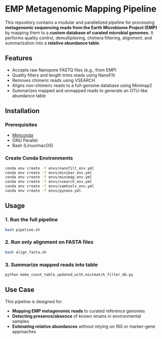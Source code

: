 # EMP Metagenomic Mapping Pipeline

This repository contains a modular and parallelized pipeline for processing **metagenomic sequencing reads from the Earth Microbiome Project (EMP)** by mapping them to a **custom database of curated microbial genomes**. It performs quality control, demultiplexing, chimera filtering, alignment, and summarization into a **relative abundance table**.


## Features

- Accepts raw Nanopore FASTQ files (e.g., from EMP)  
- Quality filters and length trims reads using NanoFilt  
- Removes chimeric reads using VSEARCH  
- Aligns non-chimeric reads to a full-genome database using Minimap2  
- Summarizes mapped and unmapped reads to generate an OTU-like abundance table  

## Installation

### Prerequisites

- [Miniconda](https://docs.conda.io/en/latest/)  
- GNU Parallel  
- Bash (Linux/macOS)

### Create Conda Environments

```bash
conda env create -f envs/nanofilt_env.yml
conda env create -f envs/minibar_env.yml
conda env create -f envs/minimap_env.yml
conda env create -f envs/vsearch_env.yml
conda env create -f envs/samtools_env.yml
conda env create -f envs/pynano.yml
```

## Usage

### 1. Run the full pipeline

```bash
bash pipeline.sh
```

### 2. Run only alignment on FASTA files

```bash
bash align_fasta.sh
```

### 3. Summarize mapped reads into table

```bash
python make_count_table_updated_with_mistmatch_filter_db.py
```


## Use Case

This pipeline is designed for:
- **Mapping EMP metagenomic reads** to curated reference genomes
- **Detecting presence/absence** of known strains in environmental samples
- **Estimating relative abundances** without relying on 16S or marker-gene approaches



